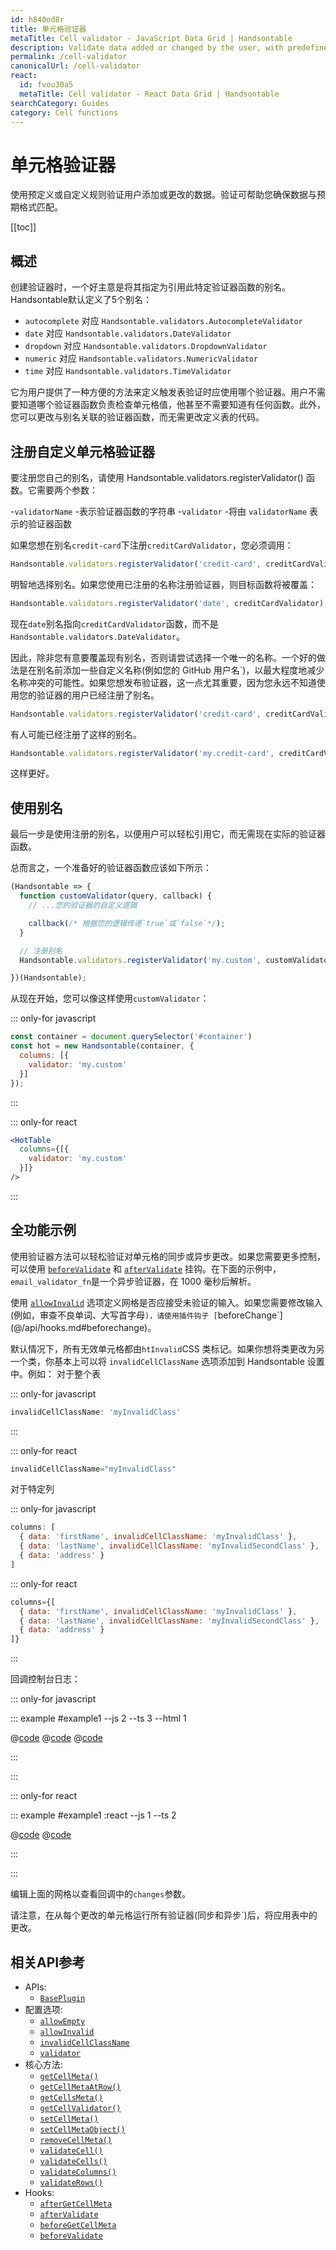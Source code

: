 ```yaml
---
id: h840od8r
title: 单元格验证器
metaTitle: Cell validator - JavaScript Data Grid | Handsontable
description: Validate data added or changed by the user, with predefined or custom rules. Validation helps you make sure that the data matches the expected format.
permalink: /cell-validator
canonicalUrl: /cell-validator
react:
  id: fvou30a5
  metaTitle: Cell validator - React Data Grid | Handsontable
searchCategory: Guides
category: Cell functions
---
```


# 单元格验证器

使用预定义或自定义规则验证用户添加或更改的数据。验证可帮助您确保数据与预期格式匹配。

[[toc]]

## 概述

创建验证器时，一个好主意是将其指定为引用此特定验证器函数的别名。 Handsontable默认定义了5个别名：

- `autocomplete` 对应 `Handsontable.validators.AutocompleteValidator`
- `date` 对应 `Handsontable.validators.DateValidator`
- `dropdown` 对应 `Handsontable.validators.DropdownValidator`
- `numeric` 对应 `Handsontable.validators.NumericValidator`
- `time` 对应 `Handsontable.validators.TimeValidator`

它为用户提供了一种方便的方法来定义触发表验证时应使用哪个验证器。用户不需要知道哪个验证器函数负责检查单元格值，他甚至不需要知道有任何函数。此外，您可以更改与别名关联的验证器函数，而无需更改定义表的代码。

## 注册自定义单元格验证器

要注册您自己的别名，请使用 Handsontable.validators.registerValidator() 函数。它需要两个参数：

-`validatorName` -表示验证器函数的字符串
-`validator` -将由 `validatorName` 表示的验证器函数

如果您想在别名`credit-card`下注册`creditCardValidator`，您必须调用：

```js
Handsontable.validators.registerValidator('credit-card', creditCardValidator);
```

明智地选择别名。如果您使用已注册的名称注册验证器，则目标函数将被覆盖：

```js
Handsontable.validators.registerValidator('date', creditCardValidator);
```
现在`date`别名指向`creditCardValidator`函数，而不是`Handsontable.validators.DateValidator`。

因此，除非您有意要覆盖现有别名，否则请尝试选择一个唯一的名称。一个好的做法是在别名前添加一些自定义名称(例如您的 GitHub 用户名`)，以最大程度地减少名称冲突的可能性。如果您想发布验证器，这一点尤其重要，因为您永远不知道使用您的验证器的用户已经注册了别名。

```js
Handsontable.validators.registerValidator('credit-card', creditCardValidator);
```

有人可能已经注册了这样的别名。

```js
Handsontable.validators.registerValidator('my.credit-card', creditCardValidator);
```

这样更好。

## 使用别名

最后一步是使用注册的别名，以便用户可以轻松引用它，而无需现在实际的验证器函数。

总而言之，一个准备好的验证器函数应该如下所示：

```js
(Handsontable => {
  function customValidator(query, callback) {
    // ...您的验证器的自定义逻辑

    callback(/* 根据您的逻辑传递`true`或`false`*/);
  }

  // 注册别名
  Handsontable.validators.registerValidator('my.custom', customValidator);

})(Handsontable);
```

从现在开始，您可以像这样使用`customValidator`：

::: only-for javascript

```js
const container = document.querySelector('#container')
const hot = new Handsontable(container, {
  columns: [{
    validator: 'my.custom'
  }]
});
```

:::

::: only-for react

```jsx
<HotTable
  columns={[{
    validator: 'my.custom'
  }]}
/>
```

:::

## 全功能示例

使用验证器方法可以轻松验证对单元格的同步或异步更改。如果您需要更多控制，可以使用 [`beforeValidate`](@/api/hooks.md#beforevalidate) 和 [`afterValidate`](@/api/hooks.md#aftervalidate) 挂钩。在下面的示例中，`email_validator_fn`是一个异步验证器，在 1000 毫秒后解析。

使用 [`allowInvalid`](@/api/options.md#allowinvalid) 选项定义网格是否应接受未验证的输入。如果您需要修改输入(例如，审查不良单词、大写首字母`)，请使用插件钩子 [`beforeChange`](@/api/hooks.md#beforechange)。

默认情况下，所有无效单元格都由`htInvalid`CSS 类标记。如果你想将类更改为另一个类，你基本上可以将 `invalidCellClassName` 选项添加到 Handsontable 设置中。例如：
对于整个表

::: only-for javascript

```js
invalidCellClassName: 'myInvalidClass'
```

:::

::: only-for react

```jsx
invalidCellClassName="myInvalidClass"
```

对于特定列

::: only-for javascript

```js
columns: [
  { data: 'firstName', invalidCellClassName: 'myInvalidClass' },
  { data: 'lastName', invalidCellClassName: 'myInvalidSecondClass' },
  { data: 'address' }
]
```


::: only-for react

```jsx
columns={[
  { data: 'firstName', invalidCellClassName: 'myInvalidClass' },
  { data: 'lastName', invalidCellClassName: 'myInvalidSecondClass' },
  { data: 'address' }
]}
```

:::

回调控制台日志：

::: only-for javascript

::: example #example1 --js 2 --ts 3 --html 1

@[code](@/content/guides/cell-functions/cell-validator/javascript/example1.html)
@[code](@/content/guides/cell-functions/cell-validator/javascript/example1.js)
@[code](@/content/guides/cell-functions/cell-validator/javascript/example1.ts)

:::

:::

::: only-for react

::: example #example1 :react --js 1 --ts 2

@[code](@/content/guides/cell-functions/cell-validator/react/example1.jsx)
@[code](@/content/guides/cell-functions/cell-validator/react/example1.tsx)

:::

:::

编辑上面的网格以查看回调中的`changes`参数。

请注意，在从每个更改的单元格运行所有验证器(同步和异步`)后，将应用表中的更改。

## 相关API参考

- APIs:
  - [`BasePlugin`](@/api/basePlugin.md)
- 配置选项:
  - [`allowEmpty`](@/api/options.md#allowempty)
  - [`allowInvalid`](@/api/options.md#allowinvalid)
  - [`invalidCellClassName`](@/api/options.md#invalidcellclassname)
  - [`validator`](@/api/options.md#validator)
- 核心方法:
  - [`getCellMeta()`](@/api/core.md#getcellmeta)
  - [`getCellMetaAtRow()`](@/api/core.md#getcellmetaatrow)
  - [`getCellsMeta()`](@/api/core.md#getcellsmeta)
  - [`getCellValidator()`](@/api/core.md#getcellvalidator)
  - [`setCellMeta()`](@/api/core.md#setcellmeta)
  - [`setCellMetaObject()`](@/api/core.md#setcellmetaobject)
  - [`removeCellMeta()`](@/api/core.md#removecellmeta)
  - [`validateCell()`](@/api/core.md#validatecell)
  - [`validateCells()`](@/api/core.md#validatecells)
  - [`validateColumns()`](@/api/core.md#validatecolumns)
  - [`validateRows()`](@/api/core.md#validaterows)
- Hooks:
  - [`afterGetCellMeta`](@/api/hooks.md#aftergetcellmeta)
  - [`afterValidate`](@/api/hooks.md#aftervalidate)
  - [`beforeGetCellMeta`](@/api/hooks.md#beforegetcellmeta)
  - [`beforeValidate`](@/api/hooks.md#beforevalidate)
